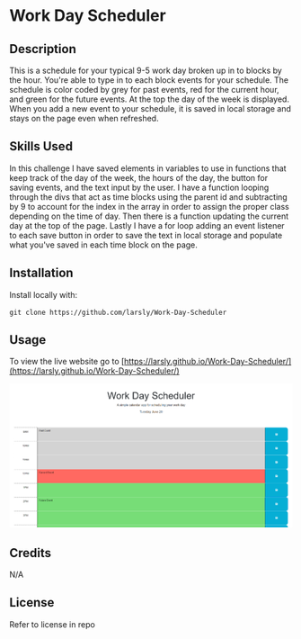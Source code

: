 # Work Day Scheduler

## Description

This is a schedule for your typical 9-5 work day broken up in to blocks by the hour. You're able to type in to each block events for your schedule. The schedule is color coded by grey for past events, red for the current hour, and green for the future events. At the top the day of the week is displayed. When you add a new event to your schedule, it is saved in local storage and stays on the page even when refreshed.

## Skills Used

In this challenge I have saved elements in variables to use in functions that keep track of the day of the week, the hours of the day, the button for saving events, and the text input by the user. I have a function looping through the divs that act as time blocks using the parent id and subtracting by 9 to account for the index in the array in order to assign the proper class depending on the time of day. Then there is a function updating the current day at the top of the page. Lastly I have a for loop adding an event listener to each save button in order to save the text in local storage and populate what you've saved in each time block on the page.

## Installation

Install locally with:
```
git clone https://github.com/larsly/Work-Day-Scheduler
```


## Usage

To view the live website go to [https://larsly.github.io/Work-Day-Scheduler/](https://larsly.github.io/Work-Day-Scheduler/)

![usage screenshot](./Assets/screenshot.png)


## Credits

N/A

## License

Refer to license in repo